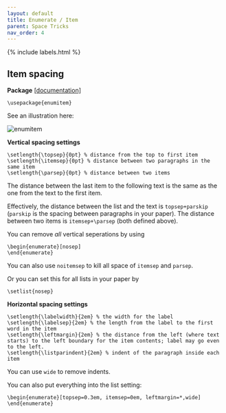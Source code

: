 ```yaml
---
layout: default
title: Enumerate / Item
parent: Space Tricks
nav_order: 4
---
```


{% include labels.html %}

## Item spacing

**Package** [[documentation]](https://ctan.math.illinois.edu/macros/latex/contrib/enumitem/enumitem.pdf)


```
\usepackage{enumitem}
```

See an illustration here:

![enumitem]({{site.url}}/latex-tricks/img/enumitem.png)

**Vertical spacing settings**

```
\setlength{\topsep}{0pt} % distance from the top to first item
\setlength{\itemsep}{0pt} % distance between two paragraphs in the same item
\setlength{\parsep}{0pt} % distance between two items
```

The distance between the last item to the following text is the same as the one from the text to the first item.

Effectively, the distance between the list and the text is `topsep+parskip` (`parskip` is the spacing between paragraphs in your paper). The distance between two items is `itemsep+\parsep` (both defined above). 


You can remove *all* vertical seperations by using

```
\begin{enumerate}[nosep]
\end{enumerate}
```

You can also use `noitemsep` to kill all space of `itemsep` and `parsep`.

Or you can set this for all lists in your paper by

```
\setlist{nosep}
```

**Horizontal spacing settings**

```
\setlength{\labelwidth}{2em} % the width for the label
\setlength{\labelsep}{2em} % the length from the label to the first word in the item
\setlength{\leftmargin}{2em} % the distance from the left (where text starts) to the left boundary for the item contents; label may go even to the left.
\setlength{\listparindent}{2em} % indent of the paragraph inside each item
```

You can use `wide` to remove indents.

You can also put everything into the list setting:

```
\begin{enumerate}[topsep=0.3em, itemsep=0em, leftmargin=*,wide]
\end{enumerate}
```